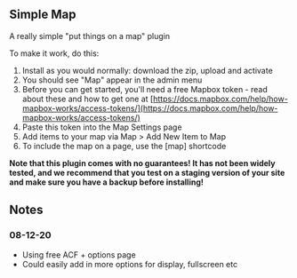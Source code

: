 ## Simple Map

A really simple "put things on a map" plugin

To make it work, do this:

1. Install as you would normally: download the zip, upload and activate
2. You should see "Map" appear in the admin menu
3. Before you can get started, you'll need a free Mapbox token - read about these and how to get one at [https://docs.mapbox.com/help/how-mapbox-works/access-tokens/](https://docs.mapbox.com/help/how-mapbox-works/access-tokens/)
4. Paste this token into the Map Settings page
5. Add items to your map via Map > Add New Item to Map
6. To include the map on a page, use the [map] shortcode


**Note that this plugin comes with no guarantees! It has not been widely tested, and we recommend that you test on a staging version of your site and make sure you have a backup before installing!**


## Notes

### 08-12-20

- Using free ACF + options page
- Could easily add in more options for display, fullscreen etc